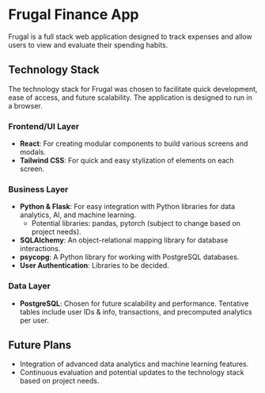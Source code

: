 # Frugal Finance App

Frugal is a full stack web application designed to track expenses and allow users to view and evaluate their spending habits.

## Technology Stack

The technology stack for Frugal was chosen to facilitate quick development, ease of access, and future scalability. The application is designed to run in a browser.

### Frontend/UI Layer
- **React**: For creating modular components to build various screens and modals.
- **Tailwind CSS**: For quick and easy stylization of elements on each screen.

### Business Layer
- **Python & Flask**: For easy integration with Python libraries for data analytics, AI, and machine learning.
    - Potential libraries: pandas, pytorch (subject to change based on project needs).
- **SQLAlchemy**: An object-relational mapping library for database interactions.
- **psycopg**: A Python library for working with PostgreSQL databases.
- **User Authentication**: Libraries to be decided.

### Data Layer
- **PostgreSQL**: Chosen for future scalability and performance. Tentative tables include user IDs & info, transactions, and precomputed analytics per user.

## Future Plans
- Integration of advanced data analytics and machine learning features.
- Continuous evaluation and potential updates to the technology stack based on project needs.
